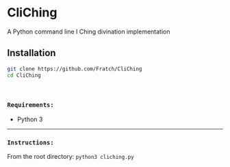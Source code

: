 # CliChing
A Python command line I Ching divination implementation 
## Installation

```bash
git clone https://github.com/Fratch/CliChing
cd CliChing
```
<br>

### `Requirements:`
* Python 3

---

### `Instructions:`
From the root directory: `python3 cliching.py`
